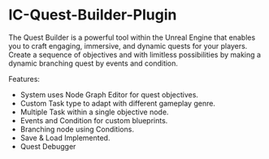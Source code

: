 # IC-Quest-Builder-Plugin
The Quest Builder is a powerful tool within the Unreal Engine that enables you to craft engaging, immersive, and dynamic quests for your players. Create a sequence of objectives and with limitless possibilities by making a dynamic branching quest by events and condition. 

Features: 
- System uses Node Graph Editor for quest objectives.
- Custom Task type to adapt with different gameplay genre.
- Multiple Task within a single objective node.
- Events and Condition for custom blueprints.
- Branching node using Conditions.
- Save & Load Implemented.
- Quest Debugger

